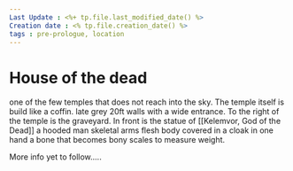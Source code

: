 ```yaml
---
Last Update : <%+ tp.file.last_modified_date() %>
Creation date : <% tp.file.creation_date() %>
tags : pre-prologue, location
---
```


# House of the dead
one of the few temples that does not reach into the sky. The temple itself is build like a coffin. late grey 20ft walls with a wide entrance. To the right of the temple is the graveyard.  In front is the statue of [[Kelemvor, God of the Dead]] a hooded man skeletal arms flesh body covered in a cloak in one hand a bone that becomes bony scales to measure weight. 

More info yet to follow.....